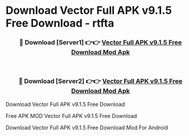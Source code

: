 # Download Vector Full APK v9.1.5 Free Download - rtfta



<div align="center">
<h3>🔴 Download [Server1] 👉👉 <a href="https://momento.my/?title=Vector_Full_APK_v9.1.5_Free_Download">Vector Full APK v9.1.5 Free Download Mod Apk</a></h3><br>

<h3>🔴 Download [Server2] 👉👉 <a href="https://momento.my/?title=Vector_Full_APK_v9.1.5_Free_Download">Vector Full APK v9.1.5 Free Download Mod Apk</a></h3>
</div>



Download Vector Full APK v9.1.5 Free Download 

Free APK MOD Vector Full APK v9.1.5 Free Download 

Download Vector Full APK v9.1.5 Free Download Mod For Android
